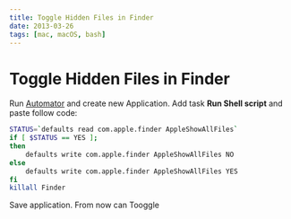 ```yaml
---
title: Toggle Hidden Files in Finder
date: 2013-03-26
tags: [mac, macOS, bash]
---
```



# Toggle Hidden Files in Finder

Run [Automator](http://en.wikipedia.org/wiki/Automator_(software)) and create new Application. Add task **Run Shell script** and paste follow code:

```bash
STATUS=`defaults read com.apple.finder AppleShowAllFiles`
if [ $STATUS == YES ];
then
    defaults write com.apple.finder AppleShowAllFiles NO
else
    defaults write com.apple.finder AppleShowAllFiles YES
fi
killall Finder
```

 Save application. From now can Tooggle
